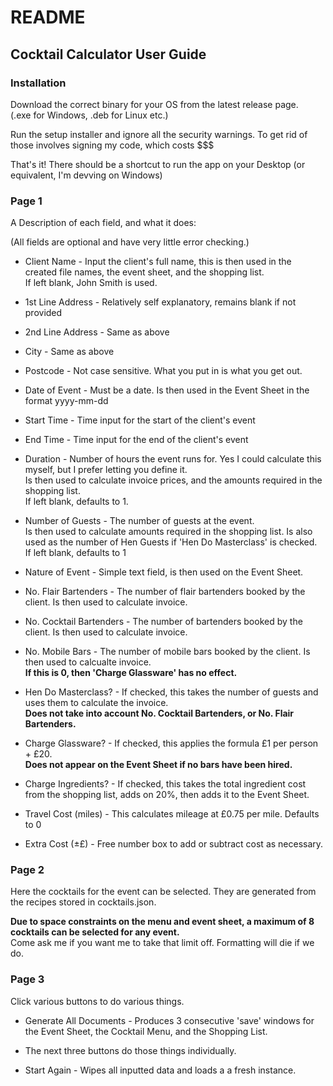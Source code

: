 # README #
## Cocktail Calculator User Guide ##

### Installation ###
Download the correct binary for your OS from the latest release page.<br>
(.exe for Windows, .deb for Linux etc.)

Run the setup installer and ignore all the security warnings. To get rid of those involves signing my code, which costs $$$

That's it! There should be a shortcut to run the app on your Desktop (or equivalent, I'm devving on Windows)

### Page 1 ###
A Description of each field, and what it does:

(All fields are optional and have very little error checking.)

- Client Name - Input the client's full name, this is then used in the created file names, the event sheet, and the shopping list. <br>If left blank, John Smith is used.

- 1st Line Address - Relatively self explanatory, remains blank if not provided

- 2nd Line Address - Same as above

- City - Same as above

- Postcode - Not case sensitive. What you put in is what you get out.

- Date of Event - Must be a date. Is then used in the Event Sheet in the format yyyy-mm-dd

- Start Time - Time input for the start of the client's event

- End Time - Time input for the end of the client's event

- Duration - Number of hours the event runs for. Yes I could calculate this myself, but I prefer letting you define it.<br>
Is then used to calculate invoice prices, and the amounts required in the shopping list. <br> If left blank, defaults to 1.

- Number of Guests - The number of guests at the event.<br>
Is then used to calculate amounts required in the shopping list. Is also used as the number of Hen Guests if 'Hen Do Masterclass' is checked.<br>
If left blank, defaults to 1

- Nature of Event - Simple text field, is then used on the Event Sheet.

- No. Flair Bartenders - The number of flair bartenders booked by the client. Is then used to calculate invoice.

- No. Cocktail Bartenders - The number of bartenders booked by the client. Is then used to calculate invoice.

- No. Mobile Bars - The number of mobile bars booked by the client. Is then used to calcualte invoice. <br> <b>If this is 0, then 'Charge Glassware' has no effect.</b>

- Hen Do Masterclass? - If checked, this takes the number of guests and uses them to calculate the invoice. <br><b>Does not take into account No. Cocktail Bartenders, or No. Flair Bartenders.</b>

- Charge Glassware? - If checked, this applies the formula £1 per person + £20. <br><b> Does not appear on the Event Sheet if no bars have been hired.</b>

- Charge Ingredients? - If checked, this takes the total ingredient cost from the shopping list, adds on 20%, then adds it to the Event Sheet.

- Travel Cost (miles) - This calculates mileage at £0.75 per mile. Defaults to 0

- Extra Cost (±£) - Free number box to add or subtract cost as necessary.

### Page 2 ###

Here the cocktails for the event can be selected. They are generated from the recipes stored in cocktails.json.

<b>Due to space constraints on the menu and event sheet, a maximum of 8 cocktails can be selected for any event.</b> <br>Come ask me if you want me to take that limit off. Formatting will die if we do.

### Page 3 ###

Click various buttons to do various things. 

- Generate All Documents - Produces 3 consecutive 'save' windows for the Event Sheet, the Cocktail Menu, and the Shopping List.

- The next three buttons do those things individually.

- Start Again - Wipes all inputted data and loads a a fresh instance.
